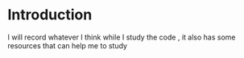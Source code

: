 
# Introduction

I will record whatever I think while I study the code , it also has some resources that can help me to study

